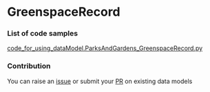 # GreenspaceRecord

### List of code samples 

<!-- 50-List of code -->

<!-- [code entry](link) -->
[code_for_using_dataModel.ParksAndGardens_GreenspaceRecord.py](https://github.com/smart-data-models/dataModel.ParksAndGardens/blob/master/GreenspaceRecord/code/code_for_using_dataModel.ParksAndGardens_GreenspaceRecord.py)


<!-- /50-List of code -->

### Contribution
You can raise an [issue](https://github.com/smart-data-models/dataModel.ParksAndGardens/issues) or submit your [PR](https://github.com/smart-data-models/dataModel.ParksAndGardens/pulls) on existing data models
